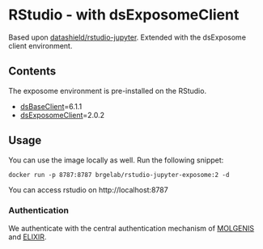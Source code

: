 # RStudio - with dsExposomeClient
Based upon [datashield/rstudio-jupyter](https://hub.docker.com/r/datashield/rstudio-jupyter). Extended with the dsExposome client environment.

## Contents
The exposome environment is pre-installed on the RStudio.
- [dsBaseClient](https://github.com/datashield/dsBaseClient/tree/6.1.1)=6.1.1
- [dsExposomeClient](https://github.com/isglobal-brge/dsExposomeClient/tree/2.0.2)=2.0.2

## Usage
You can use the image locally as well. Run the following snippet:

`docker run -p 8787:8787 brgelab/rstudio-jupyter-exposome:2 -d`

You can access rstudio on http://localhost:8787
### Authentication
We authenticate with the central authentication mechanism of [MOLGENIS](https://molgenis.org) and [ELIXIR](https://elixir-europe.org/services/compute/aai).